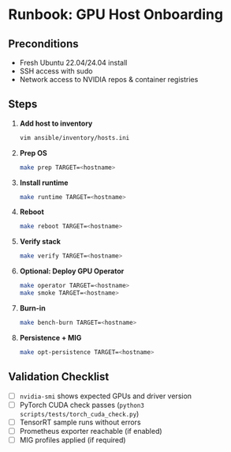 # Runbook: GPU Host Onboarding

## Preconditions

- Fresh Ubuntu 22.04/24.04 install
- SSH access with sudo
- Network access to NVIDIA repos & container registries

## Steps

1. **Add host to inventory**
   ```bash
   vim ansible/inventory/hosts.ini
   ```

2. **Prep OS**
   ```bash
   make prep TARGET=<hostname>
   ```

3. **Install runtime**
   ```bash
   make runtime TARGET=<hostname>
   ```

4. **Reboot**
   ```bash
   make reboot TARGET=<hostname>
   ```

5. **Verify stack**
   ```bash
   make verify TARGET=<hostname>
   ```

6. **Optional: Deploy GPU Operator**
   ```bash
   make operator TARGET=<hostname>
   make smoke TARGET=<hostname>
   ```

7. **Burn-in**
   ```bash
   make bench-burn TARGET=<hostname>
   ```

8. **Persistence + MIG**
   ```bash
   make opt-persistence TARGET=<hostname>
   ```

## Validation Checklist

- [ ] `nvidia-smi` shows expected GPUs and driver version
- [ ] PyTorch CUDA check passes (`python3 scripts/tests/torch_cuda_check.py`)
- [ ] TensorRT sample runs without errors
- [ ] Prometheus exporter reachable (if enabled)
- [ ] MIG profiles applied (if required)

